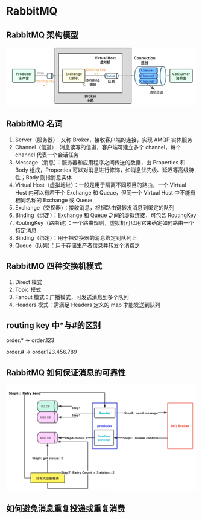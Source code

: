 # RabbitMQ

## RabbitMQ 架构模型

![RabbitMQ架构模型](../.vuepress/public/javarabbitmq.png)

## RabbitMQ 名词

1. Server（服务器）：又称 Broker，接收客户端的连接，实现 AMQP 实体服务
2. Channel（信道）：消息读写的信道，客户端可建立多个 channel，每个 channel 代表一个会话任务
3. Message（消息）：服务器和应用程序之间传送的数据，由 Properties 和 Body 组成，Properties 可以对消息进行修饰，如消息优先级、延迟等高级特性；Body 则指消息实体
4. Virtual Host（虚拟地址）：一般是用于隔离不同项目的路由，一个 Virtual Host 内可以有若干个 Exchange 和 Queue，但同一个 Virtual Host 中不能有相同名称的 Exchange 或 Queue
5. Exchange（交换器）：接收消息，根据路由键转发消息到绑定的队列
6. Binding（绑定）：Exchange 和 Queue 之间的虚拟连接，可包含 RoutingKey
7. RoutingKey（路由键）：一个路由规则，虚拟机可以用它来确定如何路由一个特定消息
8. Binding（绑定）：用于把交换器的消息绑定到队列上
9. Queue（队列）：用于存储生产者信息并转发个消费之

## RabbitMQ 四种交换机模式

1. Direct 模式
2. Topic 模式
3. Fanout 模式：广播模式，可发送消息到多个队列
4. Headers 模式：需满足 Headers 定义的 map 才能发送到队列

## routing key 中\*与#的区别

order.\* -> order.123

order.# -> order.123.456.789

## RabbitMQ 如何保证消息的可靠性

![RabbitMQ可靠性](../.vuepress/public/rabbitmqkekaoxing.jpg)

## 如何避免消息重复投递或重复消费










<comment-comment/>